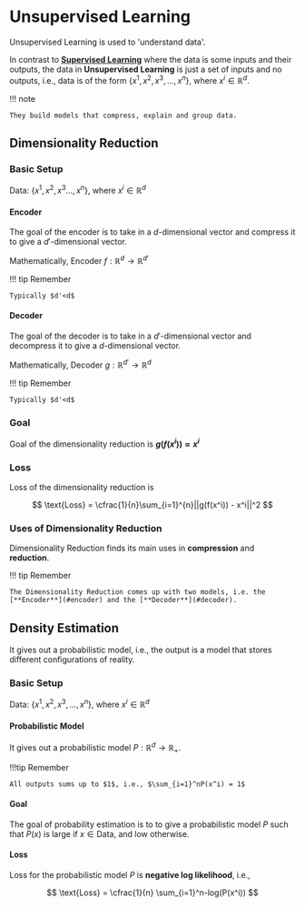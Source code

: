 # Unsupervised Learning

Unsupervised Learning is used to 'understand data'.

In contrast to [**Supervised Learning**](/01%20Supervised%20Learning%20-%20MLF) where the data is some inputs and their outputs, the data in **Unsupervised Learning** is just a set of inputs and no outputs, i.e., data is of the form $\{x^1,x^2,x^3,...,x^n\}$, where $x^i\in\mathbb{R}^d$.

!!! note

    They build models that compress, explain and group data.

## Dimensionality Reduction

### Basic Setup

Data: $\{x^1,x^2,x^3...,x^n\}$, where $x^i\in\mathbb{R}^d$

#### Encoder

The goal of the encoder is to take in a $d$-dimensional vector and compress it to give a $d'$-dimensional vector.

Mathematically, Encoder $f:\mathbb{R}^d\to\mathbb{R}^{d'}$

!!! tip Remember

    Typically $d'<d$

#### Decoder

The goal of the decoder is to take in a $d'$-dimensional vector and decompress it to give a $d$-dimensional vector.

Mathematically, Decoder $g:\mathbb{R}^{d'}\to\mathbb{R}^{d}$

!!! tip Remember

    Typically $d'<d$

### Goal

Goal of the dimensionality reduction is **$g(f(x^i))\approx x^i$**

### Loss

Loss of the dimensionality reduction is

$$
\text{Loss} = \cfrac{1}{n}\sum_{i=1}^{n}||g(f(x^i)) - x^i||^2
$$

### Uses of Dimensionality Reduction

Dimensionality Reduction finds its main uses in **compression** and **reduction**.

!!! tip Remember

    The Dimensionality Reduction comes up with two models, i.e. the [**Encoder**](#encoder) and the [**Decoder**](#decoder).

## Density Estimation

It gives out a probabilistic model, i.e., the output is a model that stores different configurations of reality.

### Basic Setup

Data: $\{x^1,x^2,x^3,\dots,x^n\}$, where $x^i\in\mathbb{R}^d$

#### Probabilistic Model

It gives out a probabilistic model $P:\mathbb{R}^d\to\mathbb{R}_+$.

!!!tip Remember

    All outputs sums up to $1$, i.e., $\sum_{i=1}^nP(x^i) = 1$

#### Goal
The goal of probability estimation is to to give a probabilistic model $P$ such that $P(x)$ is large if $x\in\text{Data}$, and low otherwise.

#### Loss 
Loss for the probabilistic model $P$ is **negative log likelihood**, i.e., 

$$
\text{Loss} = \cfrac{1}{n} \sum_{i=1}^n-log(P(x^i))
$$